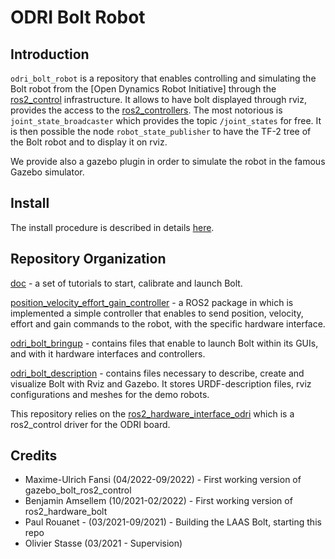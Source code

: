 # ODRI Bolt Robot

## Introduction

`odri_bolt_robot` is a repository that enables controlling and simulating the Bolt robot from the [Open Dynamics Robot Initiative] through the [ros2_control](https://control.ros.org) infrastructure.
It allows to have bolt displayed through rviz, provides the access to the [ros2_controllers](https://github.com/ros-controls/ros2_controllers).
The most notorious is `joint_state_broadcaster` which provides the topic `/joint_states` for free.
It is then possible the node `robot_state_publisher` to have the TF-2 tree of the Bolt robot and to display it on rviz.

We provide also a gazebo plugin in order to simulate the robot in the famous Gazebo simulator.

## Install

The install procedure is described in details [here](doc/Start.md).

## Repository Organization

[doc](doc) - a set of tutorials to start, calibrate and launch Bolt.

[position_velocity_effort_gain_controller](position_velocity_effort_gain_controller) - a ROS2 package in which is implemented a simple controller that enables to send position, velocity, effort and gain commands to the robot, with the specific hardware interface.

[odri_bolt_bringup](odri_bolt_bringup) - contains files that enable to launch Bolt within its GUIs, and with it hardware interfaces and controllers.

[odri_bolt_description](odri_bolt_description) - contains files necessary to describe, create and visualize Bolt with Rviz and Gazebo. It stores URDF-description files, rviz configurations and meshes for the demo robots.

This repository relies on the [ros2_hardware_interface_odri](https://github.com/stack-of-tasks/ros2_hardware_interface_odri) which is a ros2_control driver for the ODRI board.

## Credits

 * Maxime-Ulrich Fansi (04/2022-09/2022) - First working version of gazebo_bolt_ros2_control
 * Benjamin Amsellem (10/2021-02/2022) - First working version of ros2_hardware_bolt
 * Paul Rouanet - (03/2021-09/2021) - Building the LAAS Bolt, starting this repo
 * Olivier Stasse (03/2021 - Supervision)
